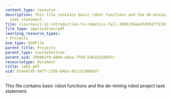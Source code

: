 ```yaml
---
content_type: resource
description: This file contains basic robot functions and the de-mining robot project
  task statement.
file: /courses/2-12-introduction-to-robotics-fall-2005/65ee47d5947f135b84ba02cc61806bd7_lab3.pdf
file_type: application/pdf
learning_resource_types:
- Projects
ocw_type: OCWFile
parent_title: Projects
parent_type: CourseSection
parent_uid: 390862f9-b884-e6ea-7fb9-b4b16328d97c
resourcetype: Document
title: lab3.pdf
uid: 65ee47d5-947f-135b-84ba-02cc61806bd7
---
```

This file contains basic robot functions and the de-mining robot project task statement.


